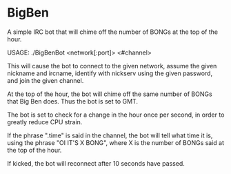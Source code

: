 BigBen
======

A simple IRC bot that will chime off the number of BONGs at the top of the hour.

USAGE:
./BigBenBot <network[:port]> <#channel> <nickname> <password> <ircname>

This will cause the bot to connect to the given network, assume the given
nickname and ircname, identify with nickserv using the given password, and join
the given channel.

At the top of the hour, the bot will chime off the same number of BONGs that Big
Ben does. Thus the bot is set to GMT.

The bot is set to check for a change in the hour once per second, in order to
greatly reduce CPU strain.

If the phrase ".time" is said in the channel, the bot will tell what time it is,
using the phrase "OI IT'S X BONG", where X is the number of BONGs said at the
top of the hour.

If kicked, the bot will reconnect after 10 seconds have passed.